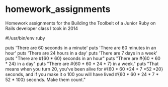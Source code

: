 homework_assignments
====================

Homework assignments for the Building the Toolbelt of a Junior Ruby on Rails developer class I took in 2014

#!/usr/bin/env ruby

puts 'There are 60 seconds in a minute'
puts 'There are 60 minutes in an hour'
puts 'There are 24 hours in a day'
puts 'There are 7 days in a week'
puts "There are #{60 * 60} seconds in an hour"
puts "There are #{60 * 60 * 24} in a day"
puts "There are #{60 * 60 * 24 * 7} in a week."
puts "That means when you turn 20, you've been alive for #{60 * 60 *24 * 7 *52 *20} seconds, and if you make it o 100 you will have lived  #{60 * 60 * 24 * 7 * 52 * 100} seconds. Make them count."

